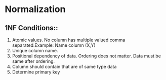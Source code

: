 # Normalization

## 1NF Conditions:: 
<ol>
  <li>Atomic values. No column has multiple valued comma separated.Example: Name column (X,Y) </li>
  <li>Unique column name.</li>
  <li>Positional dependency of data. Ordering does not matter. Data must be same after ordering.</li>
  <li>Column should contain that are of same type data</li>
  <li>Determine primary key</li>
</ol>
